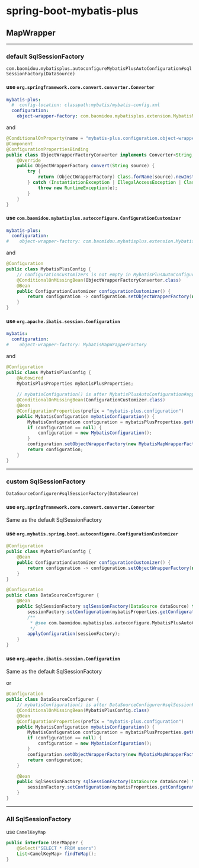 # spring-boot-mybatis-plus

## MapWrapper

---
### default SqlSessionFactory
`com.baomidou.mybatisplus.autoconfigureMybatisPlusAutoConfiguration#sqlSessionFactory(DataSource) `

#### use `org.springframework.core.convert.converter.Converter`
```yaml
mybatis-plus:
  #  config-location: classpath:mybatis/mybatis-config.xml
  configuration:
    object-wrapper-factory: com.baomidou.mybatisplus.extension.MybatisMapWrapperFactory
```
and
```java
@ConditionalOnProperty(name = "mybatis-plus.configuration.object-wrapper-factory")
@Component
@ConfigurationPropertiesBinding
public class ObjectWrapperFactoryConverter implements Converter<String, ObjectWrapperFactory> {
    @Override
    public ObjectWrapperFactory convert(String source) {
        try {
            return (ObjectWrapperFactory) Class.forName(source).newInstance();
        } catch (InstantiationException | IllegalAccessException | ClassNotFoundException e) {
            throw new RuntimeException(e);
        }
    }
}
```

#### use `com.baomidou.mybatisplus.autoconfigure.ConfigurationCustomizer`
```yaml
mybatis-plus:
  configuration:
#    object-wrapper-factory: com.baomidou.mybatisplus.extension.MybatisMapWrapperFactory
```
and
```java
@Configuration
public class MybatisPlusConfig {
    // configurationCustomizers is not empty in MybatisPlusAutoConfiguration#applyConfiguration(factory)
    @ConditionalOnMissingBean(ObjectWrapperFactoryConverter.class)
    @Bean
    public ConfigurationCustomizer configurationCustomizer() {
        return configuration -> configuration.setObjectWrapperFactory(new MybatisMapWrapperFactory());
    }
}
```

#### use `org.apache.ibatis.session.Configuration`
```yaml
mybatis:
  configuration:
#    object-wrapper-factory: MybatisMapWrapperFactory
```
and
```java
@Configuration
public class MybatisPlusConfig {
    @Autowired
    MybatisPlusProperties mybatisPlusProperties;
    
    // mybatisConfiguration() is after MybatisPlusAutoConfiguration#applyConfiguration(factory)
    @ConditionalOnMissingBean(ConfigurationCustomizer.class)
    @Bean
    @ConfigurationProperties(prefix = "mybatis-plus.configuration")
    public MybatisConfiguration mybatisConfiguration() {
        MybatisConfiguration configuration = mybatisPlusProperties.getConfiguration();
        if (configuration == null) {
            configuration = new MybatisConfiguration();
        }
        configuration.setObjectWrapperFactory(new MybatisMapWrapperFactory());
        return configuration;
    }
}
```

---
### custom SqlSessionFactory
`DataSourceConfigurer#sqlSessionFactory(DataSource) `

#### use `org.springframework.core.convert.converter.Converter`
Same as the default SqlSessionFactory

#### use `org.mybatis.spring.boot.autoconfigure.ConfigurationCustomizer`
```java
@Configuration
public class MybatisPlusConfig {
    @Bean
    public ConfigurationCustomizer configurationCustomizer() {
        return configuration -> configuration.setObjectWrapperFactory(new MybatisMapWrapperFactory());
    }
}

@Configuration
public class DataSourceConfigurer {
    @Bean
    public SqlSessionFactory sqlSessionFactory(DataSource dataSource) throws Exception {
        sessionFactory.setConfiguration(mybatisProperties.getConfiguration());
        /**
         * @see com.baomidou.mybatisplus.autoconfigure.MybatisPlusAutoConfiguration#applyConfiguration(MybatisSqlSessionFactoryBean)
         */
        applyConfiguration(sessionFactory);
    }
}    
```

#### use `org.apache.ibatis.session.Configuration`
Same as the default SqlSessionFactory

or
```java
@Configuration
public class DataSourceConfigurer {
    // mybatisConfiguration() is after DataSourceConfigurer#sqlSessionFactory(DataSource dataSource)
    @ConditionalOnMissingBean(MybatisPlusConfig.class)
    @Bean
    @ConfigurationProperties(prefix = "mybatis-plus.configuration")
    public MybatisConfiguration mybatisConfiguration() {
        MybatisConfiguration configuration = mybatisPlusProperties.getConfiguration();
        if (configuration == null) {
            configuration = new MybatisConfiguration();
        }
        configuration.setObjectWrapperFactory(new MybatisMapWrapperFactory());
        return configuration;
    }

    @Bean
    public SqlSessionFactory sqlSessionFactory(DataSource dataSource) throws Exception {
        sessionFactory.setConfiguration(mybatisProperties.getConfiguration());
    }
}
```

---
### All SqlSessionFactory
use `CamelKeyMap`
```java
public interface UserMapper {
    @Select("SELECT * FROM users")
    List<CamelKeyMap> findToMap();
}
```